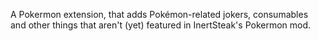 A Pokermon extension, that adds Pokémon-related jokers, consumables and other things that aren't (yet) featured in InertSteak's Pokermon mod.